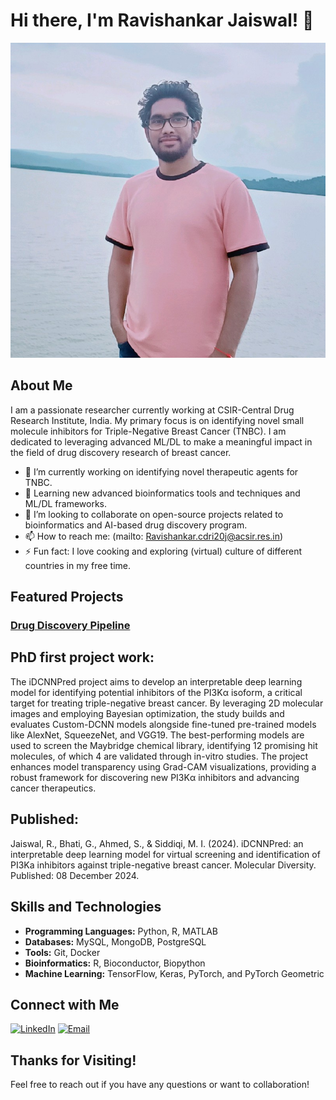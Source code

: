 # Hi there, I'm Ravishankar Jaiswal! 👋

![Your Profile Picture](https://github.com/ravishankar1307/Ravishankar-Jaiswal/blob/main/img1.jpg)

## About Me

I am a passionate researcher currently working at CSIR-Central Drug Research Institute, India. My primary focus is on identifying novel small molecule inhibitors for Triple-Negative Breast Cancer (TNBC). I am dedicated to leveraging advanced ML/DL to make a meaningful impact in the field of drug discovery  research of breast cancer.

- 🔭 I’m currently working on identifying novel therapeutic agents for TNBC.
- 🌱 Learning new advanced bioinformatics tools and techniques and ML/DL frameworks.
- 👯 I’m looking to collaborate on open-source projects related to bioinformatics and AI-based drug discovery program.
- 📫 How to reach me: (mailto: Ravishankar.cdri20j@acsir.res.in)
- ⚡ Fun fact: I love cooking and  exploring (virtual) culture of different countries in my free time.

## Featured Projects

### [Drug Discovery Pipeline](link-to-project)

## PhD first project work:
The iDCNNPred project aims to develop an interpretable deep learning model for identifying potential inhibitors of the PI3Kα isoform, a critical target for treating triple-negative breast cancer. By leveraging 2D molecular images and employing Bayesian optimization, the study builds and evaluates Custom-DCNN models alongside fine-tuned pre-trained models like AlexNet, SqueezeNet, and VGG19. The best-performing models are used to screen the Maybridge chemical library, identifying 12 promising hit molecules, of which 4 are validated through in-vitro studies. The project enhances model transparency using Grad-CAM visualizations, providing a robust framework for discovering new PI3Kα inhibitors and advancing cancer therapeutics.

## Published: 
Jaiswal, R., Bhati, G., Ahmed, S., & Siddiqi, M. I. (2024). iDCNNPred: an interpretable deep learning model for virtual screening and identification of PI3Ka inhibitors against triple-negative breast cancer. Molecular Diversity. Published: 08 December 2024.

<!-- ## PhD second project work:
As part of my PhD second project work, I developed advanced graph neural network (GNN) models to screen potential hit molecules against the AKT target in Triple-Negative Breast Cancer (TNBC) disease. This project involved building with different split-types and different attentive and non-attentive GNN classification models to identify molecules with better binding affinity and biological activity. Through this research, we successfully identified few novel potent molecules that show promising results in biological assays.

#### Key Contributions:
- **Graph Neural Networks (GNNs)**: Utilized GNNs to represent molecular structures effectively.
- **Attentive and Non-Attentive Models**: Build  attentive and non-attentive GNN models to understand their strengths and weaknesses.
- **Novel Molecule Discovery**: Identified few novel molecules with superior binding affinity and biological activity against the AKT target.
- **Biological Validation**: Conducted biological assays to validate the efficacy of the identified molecules.

**Note**: This project is currently unpublished.

## PhD third project work:

In my PhD third project, I developed advanced graph neural network (GNN) models to screen a chemical library and identify potential hit molecules targeting p70S6K in Triple-Negative Breast Cancer (TNBC). This project involved creating various split-types and both attentive and non-attentive GNN classification models to pinpoint molecules with enhanced binding affinity and biological activity. Through this research, we successfully identified several novel p70S6K inhibitors that demonstrated promising results in biological assays.

#### Key Contributions:
- **Graph Neural Networks (GNNs)**: Leveraged GNNs to effectively represent molecular structures.
- **Attentive and Non-Attentive Models**: Constructed and compared attentive and non-attentive GNN models to assess their respective strengths and weaknesses.
- **Novel Molecule Discovery**: Identified several novel molecules with superior binding affinity and biological activity against the p70S6K target.
- **Biological Validation**: Performed biological assays to validate the efficacy of the identified molecules. -->
<!-- 
**Note**: This project is currently unpublished. -->

## Skills and Technologies

- **Programming Languages:** Python, R, MATLAB
- **Databases:** MySQL, MongoDB, PostgreSQL
- **Tools:** Git, Docker
- **Bioinformatics:** R, Bioconductor, Biopython
- **Machine Learning:** TensorFlow, Keras, PyTorch, and PyTorch Geometric


## Connect with Me

[<img src="https://img.shields.io/badge/LinkedIn-0077B5?style=for-the-badge&logo=linkedin&logoColor=white" alt="LinkedIn">](https://www.linkedin.com/in/ravishankar-jaiswal-79069613b/)
[<img src="https://img.shields.io/badge/Email-D14836?style=for-the-badge&logo=gmail&logoColor=white" alt="Email">](mailto:ravishankar.cdri20j@acsir.res.in)

## Thanks for Visiting!

Feel free to reach out if you have any questions or want to collaboration!




